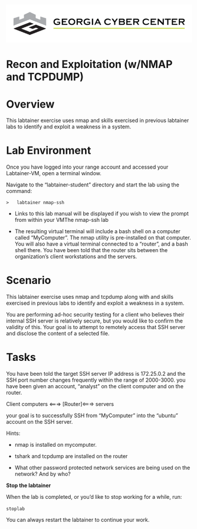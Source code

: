 ![](media/b80e0eacca6dad9d42b5dc3545946591.png)

Recon and Exploitation (w/NMAP and TCPDUMP)
=================================

Overview
========

This labtainer exercise uses nmap and skills exercised in previous labtainer
labs to identify and exploit a weakness in a system.

Lab Environment
===============

Once you have logged into your range account and accessed your Labtainer-VM,
open a terminal window.

Navigate to the “labtainer-student” directory and start the lab using the
command:

~~~~~~~~~~~~~~~~~~~~~~~~~~~~~~~~~~~~~~~~~~~~~~~~~~~~~~~~~~~~~~~~~~~~~~~~~~~~~~~~
>   labtainer nmap-ssh
~~~~~~~~~~~~~~~~~~~~~~~~~~~~~~~~~~~~~~~~~~~~~~~~~~~~~~~~~~~~~~~~~~~~~~~~~~~~~~~~

-   Links to this lab manual will be displayed if you wish to view the prompt
    from within your VMThe nmap-ssh lab
    
- The resulting virtual terminal will include a bash shell on a computer called “MyComputer”. The nmap utility is pre-installed on that computer. You will also have a virtual terminal connected to a “router”, and a bash shell there. You have been told that the router sits between the organization’s client workstations and the servers.

Scenario
===============

This labtainer exercise uses nmap and tcpdump along with and skills exercised in previous
labs to identify and exploit a weakness in a system.

You are performing ad-hoc security testing for a client who believes their
internal SSH server is relatively secure, but you would like to confirm the
validity of this. Your goal is to attempt to remotely access that SSH server and
disclose the content of a selected file.


Tasks
===============

You have been told the target SSH server IP address is 172.25.0.2 and the SSH
port number changes frequently within the range of 2000-3000. you have been
given an account, “analyst” on the client computer and on the router.

Client computers \<===\> [Router]\<===\> servers

your goal is to successfully SSH from “MyComputer” into the “ubuntu” account on
the SSH server.

Hints:

-   nmap is installed on mycomputer.

-   tshark and tcpdump are installed on the router

-   What other password protected network services are being used on the
    network? And by who?

**Stop the labtainer**

When the lab is completed, or you’d like to stop working for a while, run:

``
stoplab
``

You can always restart the labtainer to continue your work.
